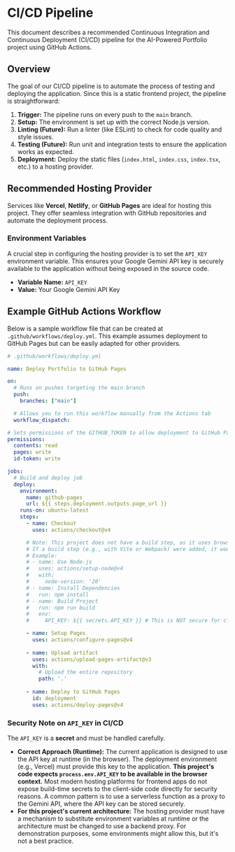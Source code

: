 # CI/CD Pipeline

This document describes a recommended Continuous Integration and Continuous Deployment (CI/CD) pipeline for the AI-Powered Portfolio project using GitHub Actions.

## Overview

The goal of our CI/CD pipeline is to automate the process of testing and deploying the application. Since this is a static frontend project, the pipeline is straightforward:

1.  **Trigger:** The pipeline runs on every push to the `main` branch.
2.  **Setup:** The environment is set up with the correct Node.js version.
3.  **Linting (Future):** Run a linter (like ESLint) to check for code quality and style issues.
4.  **Testing (Future):** Run unit and integration tests to ensure the application works as expected.
5.  **Deployment:** Deploy the static files (`index.html`, `index.css`, `index.tsx`, etc.) to a hosting provider.

## Recommended Hosting Provider

Services like **Vercel**, **Netlify**, or **GitHub Pages** are ideal for hosting this project. They offer seamless integration with GitHub repositories and automate the deployment process.

### Environment Variables

A crucial step in configuring the hosting provider is to set the `API_KEY` environment variable. This ensures your Google Gemini API key is securely available to the application without being exposed in the source code.

-   **Variable Name:** `API_KEY`
-   **Value:** Your Google Gemini API Key

## Example GitHub Actions Workflow

Below is a sample workflow file that can be created at `.github/workflows/deploy.yml`. This example assumes deployment to GitHub Pages but can be easily adapted for other providers.

```yaml
# .github/workflows/deploy.yml

name: Deploy Portfolio to GitHub Pages

on:
  # Runs on pushes targeting the main branch
  push:
    branches: ["main"]

  # Allows you to run this workflow manually from the Actions tab
  workflow_dispatch:

# Sets permissions of the GITHUB_TOKEN to allow deployment to GitHub Pages
permissions:
  contents: read
  pages: write
  id-token: write

jobs:
  # Build and deploy job
  deploy:
    environment:
      name: github-pages
      url: ${{ steps.deployment.outputs.page_url }}
    runs-on: ubuntu-latest
    steps:
      - name: Checkout
        uses: actions/checkout@v4

      # Note: This project does not have a build step, as it uses browser-native ES modules.
      # If a build step (e.g., with Vite or Webpack) were added, it would go here.
      # Example:
      # - name: Use Node.js
      #   uses: actions/setup-node@v4
      #   with:
      #     node-version: '20'
      # - name: Install Dependencies
      #   run: npm install
      # - name: Build Project
      #   run: npm run build
      #   env:
      #     API_KEY: ${{ secrets.API_KEY }} # This is NOT secure for client-side code

      - name: Setup Pages
        uses: actions/configure-pages@v4
      
      - name: Upload artifact
        uses: actions/upload-pages-artifact@v3
        with:
          # Upload the entire repository
          path: '.'
          
      - name: Deploy to GitHub Pages
        id: deployment
        uses: actions/deploy-pages@v4

```

### Security Note on `API_KEY` in CI/CD

The `API_KEY` is a **secret** and must be handled carefully.

-   **Correct Approach (Runtime):** The current application is designed to use the API key at runtime (in the browser). The deployment environment (e.g., Vercel) must provide this key to the application. **This project's code expects `process.env.API_KEY` to be available in the browser context.** Most modern hosting platforms for frontend apps do not expose build-time secrets to the client-side code directly for security reasons. A common pattern is to use a serverless function as a proxy to the Gemini API, where the API key can be stored securely.
-   **For this project's current architecture:** The hosting provider must have a mechanism to substitute environment variables at runtime or the architecture must be changed to use a backend proxy. For demonstration purposes, some environments might allow this, but it's not a best practice.
